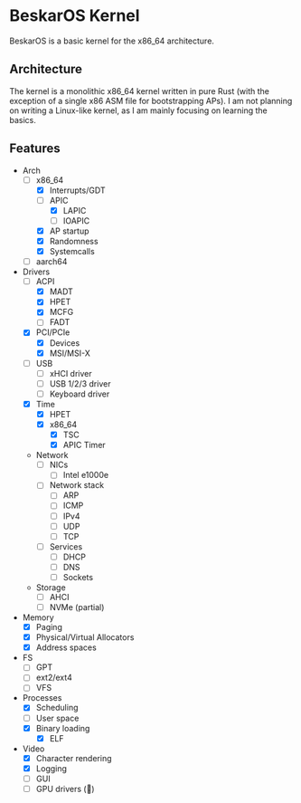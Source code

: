 # BeskarOS Kernel

BeskarOS is a basic kernel for the x86_64 architecture.

## Architecture

The kernel is a monolithic x86_64 kernel written in pure Rust (with the exception of a single x86 ASM file for bootstrapping APs).
I am not planning on writing a Linux-like kernel, as I am mainly focusing on learning the basics.

## Features

- Arch
    - [ ] x86_64
        - [x] Interrupts/GDT
        - [ ] APIC
            - [x] LAPIC
            - [ ] IOAPIC
        - [x] AP startup
        - [x] Randomness
        - [x] Systemcalls
    - [ ] aarch64
- Drivers
    - [ ] ACPI
        - [x] MADT
        - [x] HPET
        - [x] MCFG
        - [ ] FADT
    - [X] PCI/PCIe
        - [x] Devices
        - [X] MSI/MSI-X
    - [ ] USB
        - [ ] xHCI driver
        - [ ] USB 1/2/3 driver
        - [ ] Keyboard driver
    - [x] Time
        - [x] HPET
        - [x] x86_64
            - [x] TSC
            - [x] APIC Timer
    - Network
        - [ ] NICs
            - [ ] Intel e1000e
        - [ ] Network stack
            - [ ] ARP
            - [ ] ICMP
            - [ ] IPv4
            - [ ] UDP
            - [ ] TCP
        - [ ] Services
            - [ ] DHCP
            - [ ] DNS
            - [ ] Sockets
    - Storage
        - [ ] AHCI
        - [ ] NVMe (partial)
- Memory
    - [x] Paging
    - [x] Physical/Virtual Allocators
    - [x] Address spaces
- FS
    - [ ] GPT
    - [ ] ext2/ext4
    - [ ] VFS
- Processes
    - [x] Scheduling
    - [ ] User space
    - [X] Binary loading
        - [X] ELF
- Video
    - [x] Character rendering
    - [x] Logging
    - [ ] GUI
    - [ ] GPU drivers (🤠)
